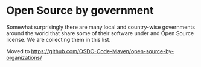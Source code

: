 # Open Source by government

Somewhat surprisingly there are many local and country-wise governments around the world that share some of their software under and Open Source license. We are collecting them in this list.

Moved to https://github.com/OSDC-Code-Maven/open-source-by-organizations/
